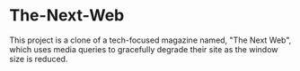 # The-Next-Web
This project is a clone of a tech-focused magazine named, "The Next Web", which uses media queries to gracefully degrade their site as the window size is reduced.
